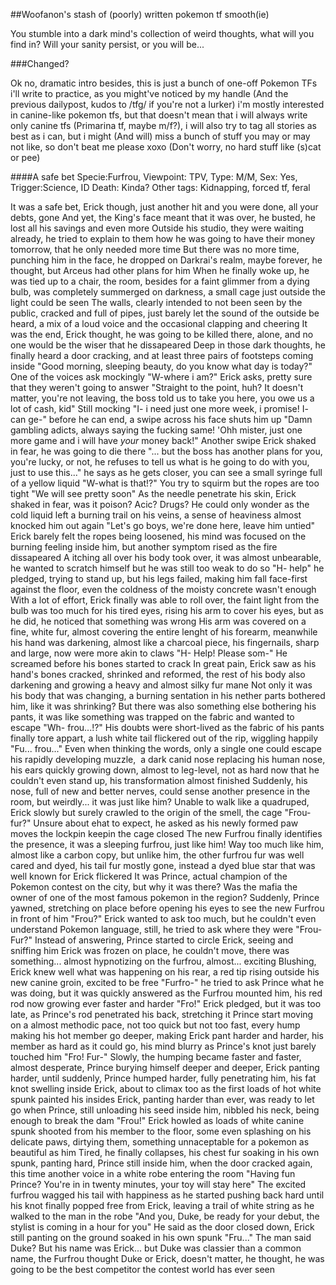 ##Woofanon's stash of (poorly) written pokemon tf smooth(ie) 

You stumble into a dark mind's collection of weird thoughts, what will you find in? Will your sanity persist, or you will be... 


###Changed? 


Ok no, dramatic intro besides, this is just a bunch of one-off Pokemon TFs i'll write to practice, as you might've noticed by my handle (And the previous dailypost, kudos to /tfg/ if you're not a lurker) i'm mostly interested in canine-like pokemon tfs, but that doesn't mean that i will always write only canine tfs (Primarina tf, maybe m/f?), i will also try to tag all stories as best as i can, but i might (And will) miss a bunch of stuff you may or may not like, so don't beat me please xoxo (Don't worry, no hard stuff like (s)cat or pee)


####A safe bet
Specie:Furfrou, Viewpoint: TPV, Type: M/M, Sex: Yes, Trigger:Science, ID Death: Kinda?
Other tags: Kidnapping, forced tf, feral

It was a safe bet, Erick though, just another hit and you were done, all your debts, gone
And yet, the King's face meant that it was over, he busted, he lost all his savings and even more
Outside his studio, they were waiting already, he tried to explain to them how he was going to have their money tomorrow, that he only needed more time
But there was no more time, punching him in the face, he dropped on Darkrai's realm, maybe forever, he thought, but Arceus had other plans for him
When he finally woke up, he was tied up to a chair, the room, besides for a faint glimmer from a dying bulb, was completely summerged on darkness, a small cage just outside the light could be seen
The walls, clearly intended to not been seen by the public, cracked and full of pipes, just barely let the sound of the outside be heard, a mix of a loud voice and the occasional clapping and cheering
It was the end, Erick thought, he was going to be killed there, alone, and no one would be the wiser that he dissapeared
Deep in those dark thoughts, he finally heard a door cracking, and at least three pairs of footsteps coming inside
"Good morning, sleeping beauty, do you know what day is today?" One of the voices ask mockingly
"W-where i am?" Erick asks, pretty sure that they weren't going to answer
"Straight to the point, huh? It doesn't matter, you're not leaving, the boss told us to take you here, you owe us a lot of cash, kid" Still mocking
"I- i need just one more week, i promise! I- can ge-" before he can end, a swipe across his face shuts him up
"Damn gambling adicts, always saying the fucking same! 'Ohh mister, just one more game and i will have *your* money back!" Another swipe
Erick shaked in fear, he was going to die there
"... but the boss has another plans for you, you're lucky, or not, he refuses to tell us what is he going to do with you, just to use this..." he says as he gets closer, you can see a small syringe full of a yellow liquid
"W-what is that!?" You try to squirm but the ropes are too tight 
"We will see pretty soon"
As the needle penetrate his skin, Erick shaked in fear, was it poison? Acic? Drugs? He could only wonder as the cold liquid left a burning trail on his veins, a sense of heaviness almost knocked him out again
"Let's go boys, we're done here, leave him untied"
Erick barely felt the ropes being loosened, his mind was focused on the burning feeling inside him, but another symptom rised as the fire dissapeared
A itching all over his body took over, it was almost unbearable, he wanted to scratch himself but he was still too weak to do so
"H- help" he pledged, trying to stand up, but his legs failed, making him fall face-first against the floor, even the coldness of the moisty concrete wasn't enough
With a lot of effort, Erick finally was able to roll over, the faint light from the bulb was too much for his tired eyes, rising his arm to cover his eyes, but as he did, he noticed that something was wrong
His arm was covered on a fine, white fur, almost covering the entire lenght of his forearm, meanwhile his hand was darkening, almost like a charcoal piece, his fingernails, sharp and large, now were more akin to claws
"H- Help! Please som-" He screamed before his bones started to crack
In great pain, Erick saw as his hand's bones cracked, shrinked and reformed, the rest of his body also darkening and growing a heavy and almost silky fur mane
Not only it was his body that was changing, a burning sentation in his nether parts bothered him, like it was shrinking? But there was also something else bothering his pants, it was like something was trapped on the fabric and wanted to escape
"Wh- frou...!?" His doubts were short-lived as the fabric of his pants finally tore appart, a lush white tail flickered out of the rip, wiggling happily
"Fu... frou..." Even when thinking the words, only a single one could escape his rapidly developing muzzle,  a dark canid nose replacing his human nose, his ears quickly growing down, almost to leg-level, not as hard now that he couldn't even stand up, his transformation almost finished
Suddenly, his nose, full of new and better nerves, could sense another presence in the room, but weirdly... it was just like him?
Unable to walk like a quadruped, Erick slowly but surely crawled to the origin of the smell, the cage
"Frou- fur?" Unsure about ehat to expect, he asked as his newly formed paw moves the lockpin keepin the cage closed
The new Furfrou finally identifies the presence, it was a sleeping furfrou, just like him! Way too much like him, almost like a carbon copy, but unlike him, the other furfrou fur was well cared and dyed, his tail fur mostly gone, instead a dyed blue star that was well known for Erick flickered
It was Prince, actual champion of the Pokemon contest on the city, but why it was there? Was the mafia the owner of one of the most famous pokemon in the region?
Suddenly, Prince yawned, stretching on place before opening his eyes to see the new Furfrou in front of him
"Frou?"
Erick wanted to ask too much, but he couldn't even understand Pokemon language, still, he tried to ask where they were
"Frou- Fur?" Instead of answering, Prince started to circle Erick, seeing and sniffing him
Erick was frozen on place, he couldn't move, there was something... almost hypnotizing on the furfrou, almost... exciting
Blushing, Erick knew well what was happening on his rear, a red tip rising outside his new canine groin, excited to be free
"Furfro-" he tried to ask Prince what he was doing, but it was quickly answered as the Furfrou mounted him, his red rod now growing ever faster and harder
"Fro!" Erick pledged, but it was too late, as Prince's rod penetrated his back, stretching it
Prince start moving on a almost methodic pace, not too quick but not too fast, every hump making his hot member go deeper, making Erick pant harder and harder, his member as hard as it could go, his mind blurry as Prince's knot just barely touched him
"Fro! Fur-" Slowly, the humping became faster and faster, almost desperate, Prince burying himself deeper and deeper, Erick panting harder, until suddenly, Prince humped harder, fully penetrating him, his fat knot swelling inside Erick, about to climax too as the first loads of hot white spunk painted his insides
Erick, panting harder than ever, was ready to let go when Prince, still unloading his seed inside him, nibbled his neck, being enough to break the dam
"Frou!" Erick howled as loads of white canine spunk shooted from his member to the floor, some even splashing on his delicate paws, dirtying them, something unnaceptable for a pokemon as beautiful as him
Tired, he finally collapses, his chest fur soaking in his own spunk, panting hard, Prince still inside him, when the door cracked again, this time another voice in a white robe entering the room
"Having fun Prince? You're in in twenty minutes, your toy will stay here"
The excited furfrou wagged his tail with happiness as he started pushing back hard until his knot finally popped free from Erick, leaving a trail of white string as he walked to the man in the robe
"And you, Duke, be ready for your debut, the stylist is coming in a hour for you" He said as the door closed down, Erick still panting on the ground soaked in his own spunk
"Fru..." The man said Duke? But his name was Erick... but Duke was classier than a common name, the Furfrou thought
Duke or Erick, doesn't matter, he thought, he was going to be the best competitor the contest world has ever seen
